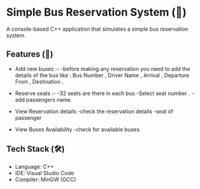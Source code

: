 



# Simple Bus Reservation System (🚌) 

A console-based C++ application that simulates a simple bus reservation system.

## Features (🚀) 

- Add new buses :-
     -before making any reservation you need to add the details of the bus 
      like : Bus Number , Driver Name , Arrival , Departure
             From , Destination .


- Reserve seats :-
    -32 seats are there in each bus
    -Select seat number .
    -add passengers name.
     
- View Reservation details
    -check the reservation details
    -seat of passenger

- View Buses Availability
     -check for available buses.

## Tech Stack (🛠️) 
- Language: C++
- IDE: Visual Studio Code
- Compiler: MinGW (GCC)

